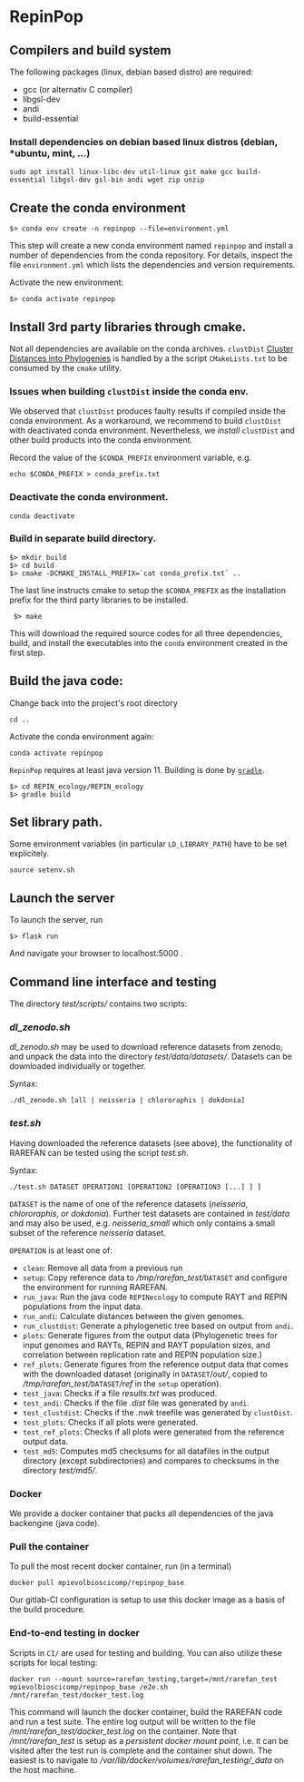 # RepinPop

## Compilers and build system
The following packages (linux, debian based distro) are required:
* gcc (or alternativ C compiler)
* libgsl-dev 
* andi
* build-essential

### Install dependencies on debian based linux distros (debian, *ubuntu, mint, ...)
```
sudo apt install linux-libc-dev util-linux git make gcc build-essential libgsl-dev gsl-bin andi wget zip unzip
```

## Create the conda environment

```
$> conda env create -n repinpop --file=environment.yml
```

This step will create a new conda environment named `repinpop` and install a number of dependencies from the conda repository. For
details, inspect the file `environment.yml` which lists the dependencies and
version requirements. 

Activate the new environment:

```
$> conda activate repinpop
```


## Install 3rd party libraries through cmake.
Not all dependencies are available on the conda archives. `clustDist` [Cluster Distances into Phylogenies](https://github.com/EvolBioInf/clustDist.git)
is handled by a the script `CMakeLists.txt` to be consumed by the `cmake` utility.

### Issues when building `clustDist` inside the conda env.
We observed that `clustDist` produces faulty results if compiled inside the conda environment. As a workaround, we recommend to build `clustDist` with deactivated conda environment. Nevertheless, we *install* `clustDist` and other build products into the conda environment. 

Record the value of the `$CONDA_PREFIX` environment variable, e.g.

```
echo $CONDA_PREFIX > conda_prefix.txt
```

### Deactivate the conda environment.
```
conda deactivate
```

### Build in separate build directory.
```
$> mkdir build
$> cd build
$> cmake -DCMAKE_INSTALL_PREFIX=`cat conda_prefix.txt` ..
```
The last line instructs cmake to setup the `$CONDA_PREFIX` as the installation prefix for the third party libraries to be installed.
```
 $> make
```

This will download the required source codes for all three dependencies, build,
and install the executables into the `conda` environment created in the first
step.

## Build the java code:
Change back into the project's root directory
```shell
cd ..
```
Activate the conda environment again:
```
conda activate repinpop
```
`RepinPop` requires at least java version 11. Building is done by
[`gradle`](https://gradle.org).

```
$> cd REPIN_ecology/REPIN_ecology
$> gradle build
```

## Set library path.
Some environment variables (in particular `LD_LIBRARY_PATH`) have to be set
explicitely. 

```
source setenv.sh
```

## Launch the server
To launch the server, run

```
$> flask run 
```

And navigate your browser to localhost:5000 .

## Command line interface and  testing
The directory *test/scripts/* contains two scripts:
### *dl_zenodo.sh*
*dl_zenodo.sh* may be used to download reference datasets from zenodo, and unpack the data into the directory *test/data/datasets/*. Datasets can be downloaded individually or together. 

Syntax: 
```shell
./dl_zenodo.sh [all | neisseria | chlororaphis | dokdonia] 
```
### *test.sh*
Having downloaded the reference datasets (see above), the functionality of RAREFAN can be tested using the script *test.sh*. 

Syntax:  
```shell
./test.sh DATASET OPERATION1 [OPERATION2 [OPERATION3 [...] ] ]
```
`DATASET` is the name of one of the reference datasets (*neisseria*, *chlororaphis*, or *dokdonia*). Further test datasets are contained in *test/data* and may also be used, e.g. *neisseria_small* which only contains a small subset of the reference *neisseria* dataset.

`OPERATION` is at least one of:
* `clean`: Remove all data from a previous run
* `setup`: Copy reference data to */tmp/rarefan_test/*`DATASET` and configure the environment for running RAREFAN.
* `run_java`: Run the java code `REPINecology` to compute RAYT and REPIN populations from the input data.
* `run_andi`: Calculate distances between the given genomes.
* `run_clustdist`: Generate a phylogenetic tree based on output from `andi`.
* `plots`: Generate figures from the output data (Phylogenetic trees for input genomes and RAYTs, REPIN and RAYT population sizes, and correlation between replication rate and REPIN population size.)
* `ref_plots`: Generate figures from the reference output data that comes with the downloaded dataset (originally in `DATASET`/*out/*, copied to */tmp/rarefan_test/*`DATASET`*/ref* in the `setup` operation).
* `test_java`: Checks if a file *results.txt* was produced.
* `test_andi`: Checks if the file *.dist* file was generated by `andi`.
* `test_clustdist`: Checks if the *.nwk* treefile was generated by `clustDist`.
* `test_plots`: Checks if all plots were generated.
* `test_ref_plots`: Checks if all plots were generated from the reference output data.
* `test_md5`: Computes md5 checksums for all datafiles  in the output directory (except subdirectories) and compares to checksums in the directory *test/md5/*.




### Docker
We provide a docker container that packs all dependencies of the java backengine (java code).

### Pull the container
To pull the most recent docker container, run (in a terminal)
```
docker pull mpievolbioscicomp/repinpop_base
```

Our gitlab-CI configuration is setup to use this docker image as a basis of the build procedure.

### End-to-end testing in docker

Scripts in `CI/` are used for testing and building. You can also utilize these scripts for local testing:

```
docker run --mount source=rarefan_testing,target=/mnt/rarefan_test mpievolbioscicomp/repinpop_base /e2e.sh /mnt/rarefan_test/docker_test.log 
```
This command will launch the docker container, build the RAREFAN code and run a test suite. The entire log output will be written to the file */mnt/rarefan_test/docker_test.log* on the container. Note that */mnt/rarefan_test* is setup as a *persistent docker mount point*, i.e. it can be visited after the test run is complete and the container shut down. The easiest is to navigate to
*/var/lib/docker/volumes/rarefan_testing/_data* on the host machine.







